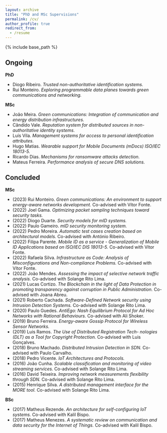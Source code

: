 ```yaml
---
layout: archive
title: "PhD and MSc Supervisions"
permalink: /cv/
author_profile: true
redirect_from:
  - /resume
---
```


{% include base_path %}


## Ongoing

**PhD**

- Diogo Ribeiro. *Trusted non-authoritative identification systems.*
- Rui Monteiro. *Exploring programmable data planes towards green communications and networking.*

**MSc**

- João Meira. *Green communications: Integration of communication and energy distribution infrastructures.*
- Cândido Vale. *Reputation system for distributed sources in non-authoritative identity systems.*
- Luís Vila. *Management systems for access to personal identification attributes.*
- Hugo Matias. *Wearable support for Mobile Documents (mDocs) ISO/IEC 18013-5.* 
- Ricardo Dias. *Mechanisms for ransomware attacks detection.*
- Mateus Ferreira. *Performance analysis of secure DNS solutions.*


## Concluded

**MSc**

- (2023) Rui Monteiro. *Green communications: An environment to support energy-aware networks development.* Co-advised with Vítor Fonte. 
- (2022) Joel Gama. *Optimizing packet sampling techniques toward security tasks.*
- (2022) Diogo Duarte. *Security models for mID systems.*
- (2022) Paulo Gameiro. *mID security monitoring system.*
- (2022) Pedro Moreira. *Automatic test cases creation based on architectural models.* Co-advised with António Ribeiro. 
- (2022) Filipa Parente. *Mobile ID as a service - Generalization of Mobile ID Applications based on ISO/IEC DIS 18013-5.* Co-advised with Vítor Fonte.
- (2022) Rafaela Silva. *Infrastructure as Code: Analysis of Misconfigurations and Non-compliance Problems.* Co-advised with Vítor Fonte.
- (2022) João Mendes. *Assessing the impact of selective network traffic analysis.* Co-advised with Solange Rito Lima.
- (2021) Lucas Cortizo. *The Blockchain in the light of Data Protection in promoting transparency against corruption in Public Administration.* Co-advised with Joana Abreu. 
- (2021) Roberto Cachada. *Software-Defined Network security using Intrusion Detection Systems.* Co-advised with Solange Rito Lima.
- (2020) Paulo Guedes. *AntiEgo: Nash Equilibrium Protocol for Ad Hoc Networks with Rational Behaviours.* Co-advised with Ali Shoker.
- (2019) Bruno Ferreira. *Energy-aware Gossip Protocol for Wireless Sensor Networks.*
- (2019) Luis Ramos. *The Use of Distributed Registration Tech- nologies (DLT) as a Tool for Copyright Protection.* Co-advised with Luis Gonçalves.
- (2018) Bruno Machado. *Distributed Intrusion Detection in SDN.* Co-advised with Paulo Carvalho. 
- (2018) Pedro Vicente. *IoT Architectures and Protocols.*
- (2016) João Cunha. *Scalable classification and monitoring of video streaming services.* Co-advised with Solange Rito Lima.
- (2016) David Teixeira. *Improving network measurements flexibility through SDN.* Co-advised with Solange Rito Lima.
- (2015) Henrique Silva. *A distributed management interface for the MORE tool.* Co-advised with Solange Rito Lima.

**BSc**

- (2017) Matheus Rezende. *An architecture for self-configuring IoT systems.* Co-advised with Kalil Bispo. 
- (2017) Matheus Menezes. *A systematic review on communication and data security for the Internet of Things.* Co-advised with Kalil Bispo. 